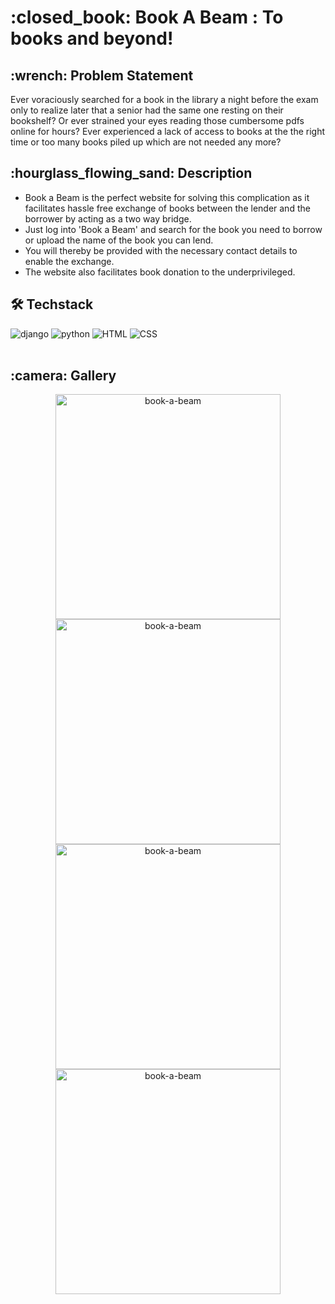 <h1> :closed_book: Book A Beam : To books and beyond! </h1>

<h2> :wrench: Problem Statement </h2>

Ever voraciously searched for a book in the library a night before the exam only to realize later that a senior had the same one resting on their bookshelf? Or ever strained your eyes reading those cumbersome pdfs online for hours? Ever experienced a lack of access to books at the the right time or too many books piled up which are not needed any more?
<br>

<h2> :hourglass_flowing_sand: Description </h2>

- Book a Beam is the perfect website for solving this complication as it facilitates hassle free exchange of books between the lender and the borrower by acting as a two way bridge.
- Just log into 'Book a Beam' and search for the book you need to borrow or upload the name of the book you can lend.
- You will thereby be provided with the necessary contact details to enable the exchange. 
- The website also facilitates book donation to the underprivileged.

<h2> 🛠️ Techstack </h2>
<div>
  <img src="https://camo.githubusercontent.com/c9d0db0a5c179f2fcf0a460d9b7e75ef516bfdc1e1681bc61f43c9b435bc96a9/68747470733a2f2f696d672e736869656c64732e696f2f62616467652f646a616e676f2532302d2532333039324532302e7376673f267374796c653d666f722d7468652d6261646765266c6f676f3d646a616e676f266c6f676f436f6c6f723d7768697465" alt="django">
  
  <img src="https://camo.githubusercontent.com/a71f1a20d58a3506dd5f32dcb31461bd5102a0bd33dbf49db9195c589eaca8d7/68747470733a2f2f696d672e736869656c64732e696f2f62616467652f707974686f6e2532302d2532333134333534432e7376673f267374796c653d666f722d7468652d6261646765266c6f676f3d707974686f6e266c6f676f436f6c6f723d7768697465" alt="python">
  
  <img src="https://camo.githubusercontent.com/5d3b0191832237fcbfc6d4497524e8bb547c6bfc9eafb738d5205c629d202067/68747470733a2f2f696d672e736869656c64732e696f2f62616467652f68746d6c352532302d2532334533344632362e7376673f267374796c653d666f722d7468652d6261646765266c6f676f3d68746d6c35266c6f676f436f6c6f723d7768697465" alt="HTML">
  
  <img src="https://camo.githubusercontent.com/5ed492db9c79ad5990eda7dc80923377f0e7096b18a4d1e9b86c8987dc0e5aa5/68747470733a2f2f696d672e736869656c64732e696f2f62616467652f637373332532302d2532333135373242362e7376673f267374796c653d666f722d7468652d6261646765266c6f676f3d63737333266c6f676f436f6c6f723d7768697465" alt="CSS">
</div>
<br>


<h2> :camera: Gallery</h2>
  <div align="center">
  <img src="https://user-images.githubusercontent.com/77115160/144872826-fa13e36a-df97-486e-a1e3-523a57df89ea.jpeg" alt="book-a-beam" width="360">
  <img src="https://user-images.githubusercontent.com/77115160/144872839-68daf85d-7a15-453c-9f51-c910ff23a7c6.jpeg" alt="book-a-beam" width="360">
  <img src="https://user-images.githubusercontent.com/77115160/144872852-bd768260-79cb-4a8a-8204-d64d29097be3.jpeg" alt="book-a-beam" width="360">
  <img src="https://user-images.githubusercontent.com/77115160/144872858-ba18da30-bda2-4fd5-a455-b568ce2240d8.jpeg" alt="book-a-beam" width="360">
  </div>
  <br>
  
 
  




